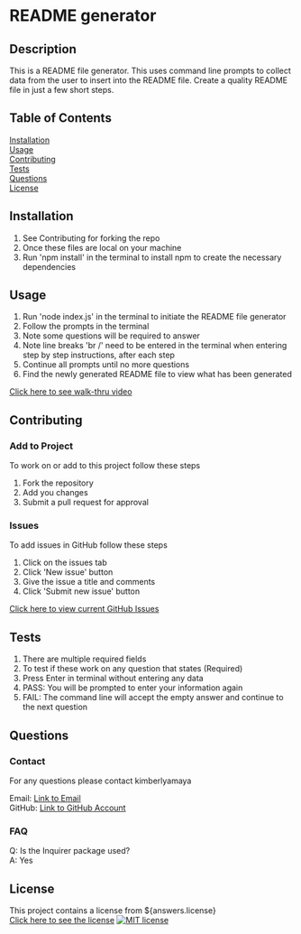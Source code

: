 # README generator
 
  ## Description
  This is a README file generator. This uses command line prompts to collect data from the user to insert into the README file. Create a quality README file in just a few short steps. 

  ## Table of Contents
  [Installation](#Installation)  
  [Usage](#Usage)  
  [Contributing](#Contributing)   
  [Tests](#Tests)  
  [Questions](#Questions)  
  [License](#License) 
  
  ## Installation
  1. See Contributing for forking the repo
  2. Once these files are local on your machine
  3. Run 'npm install' in the terminal to install npm to create the necessary dependencies
  
  ## Usage
  1. Run 'node index.js' in the terminal to initiate the README file generator
  2. Follow the prompts in the terminal
  3. Note some questions will be required to answer
  4. Note line breaks 'br /' need to be entered in the terminal when entering step by step instructions, after each step
  4. Continue all prompts until no more questions
  5. Find the newly generated README file to view what has been generated

  [Click here to see walk-thru video](https://watch.screencastify.com/v/ICO05kGA0PiLaTB6oz49)

  ## Contributing  
  
  ### Add to Project  
  To work on or add to this project follow these steps  
  1. Fork the repository  
  2. Add you changes  
  3. Submit a pull request for approval  
  
  ### Issues
  To add issues in GitHub follow these steps
  1. Click on the issues tab
  2. Click 'New issue' button
  3. Give the issue a title and comments
  4. Click 'Submit new issue' button

  [Click here to view current GitHub Issues](https://github.com/kimberlyamaya/readme-generator/issues)   

  ## Tests
  1. There are multiple required fields
  2. To test if these work on any question that states (Required)
  3. Press Enter in terminal without entering any data
  4. PASS: You will be prompted to enter your information again
  5. FAIL: The command line will accept the empty answer and continue to the next question

  ## Questions

  ### Contact
  For any questions please contact kimberlyamaya  
  
  Email: [Link to Email](mailto:kimberly_kimbell@yahoo.com)  
  GitHub: [Link to GitHub Account](https://github.com/kimberlyamaya)  

  ### FAQ
  Q: Is the Inquirer package used?  
  A: Yes  

  ## License
  This project contains a license from ${answers.license}  
  [Click here to see the license](license.txt)
  [![MIT license](https://img.shields.io/badge/License-MIT-blue.svg)](https://lbesson.mit-license.org/)